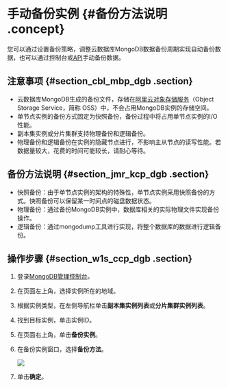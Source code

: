 # 手动备份实例 {#备份方法说明 .concept}

您可以通过设置备份策略，调整云数据库MongoDB数据备份周期实现自动备份数据，也可以通过控制台或[API](../../../../../intl.zh-CN/API参考/备份与恢复/CreateBackup.md#)手动备份数据。

## 注意事项 {#section_cbl_mbp_dgb .section}

-   云数据库MongoDB生成的备份文件，存储在[阿里云对象存储服务](https://www.alibabacloud.com/help/zh/doc-detail/31817.htm)（Object Storage Service，简称 OSS）中，不会占用MongoDB实例的存储空间。
-   单节点实例的备份方式固定为快照备份，备份过程中将占用单节点实例的I/O性能。
-   副本集实例或分片集群支持物理备份和逻辑备份。
-   物理备份和逻辑备份在实例的隐藏节点进行，不影响主从节点的读写性能。若数据量较大，花费的时间可能较长，请耐心等待。

## 备份方法说明 {#section_jmr_kcp_dgb .section}

-   快照备份：由于单节点实例的架构的特殊性，单节点实例采用快照备份的方式。快照备份可以保留某一时间点的磁盘数据状态。
-   物理备份：通过备份MongoDB实例中，数据库相关的实际物理文件实现备份操作。
-   逻辑备份：通过mongodump工具进行实现，将整个数据库的数据进行逻辑备份。

## 操作步骤 {#section_w1s_ccp_dgb .section}

1.  登录[MongoDB管理控制台](https://mongodb.console.aliyun.com/#/mongodb/list)。
2.  在页面左上角，选择实例所在的地域。
3.  根据实例类型，在左侧导航栏单击**副本集实例列表**或**分片集群实例列表**。
4.  找到目标实例，单击实例ID。
5.  在页面右上角，单击**备份实例**。
6.  在备份实例窗口，选择**备份方法**。

    ![](http://static-aliyun-doc.oss-cn-hangzhou.aliyuncs.com/assets/img/6722/15477750347041_zh-CN.png)

7.  单击**确定**。

